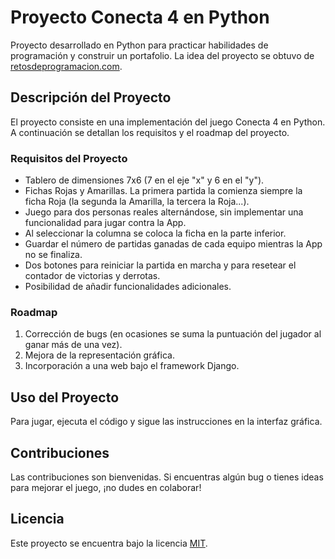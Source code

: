 # Proyecto Conecta 4 en Python

Proyecto desarrollado en Python para practicar habilidades de programación y construir un portafolio. La idea del proyecto se obtuvo de [retosdeprogramacion.com](https://retosdeprogramacion.com/proyectos/).

## Descripción del Proyecto

El proyecto consiste en una implementación del juego Conecta 4 en Python. A continuación se detallan los requisitos y el roadmap del proyecto.

### Requisitos del Proyecto

- Tablero de dimensiones 7x6 (7 en el eje "x" y 6 en el "y").
- Fichas Rojas y Amarillas. La primera partida la comienza siempre la ficha Roja (la segunda la Amarilla, la tercera la Roja...).
- Juego para dos personas reales alternándose, sin implementar una funcionalidad para jugar contra la App.
- Al seleccionar la columna se coloca la ficha en la parte inferior.
- Guardar el número de partidas ganadas de cada equipo mientras la App no se finaliza.
- Dos botones para reiniciar la partida en marcha y para resetear el contador de victorias y derrotas.
- Posibilidad de añadir funcionalidades adicionales.

### Roadmap

1. Corrección de bugs (en ocasiones se suma la puntuación del jugador al ganar más de una vez).
2. Mejora de la representación gráfica.
3. Incorporación a una web bajo el framework Django.

## Uso del Proyecto

Para jugar, ejecuta el código y sigue las instrucciones en la interfaz gráfica.

## Contribuciones

Las contribuciones son bienvenidas. Si encuentras algún bug o tienes ideas para mejorar el juego, ¡no dudes en colaborar!

## Licencia

Este proyecto se encuentra bajo la licencia [MIT](LICENSE).
